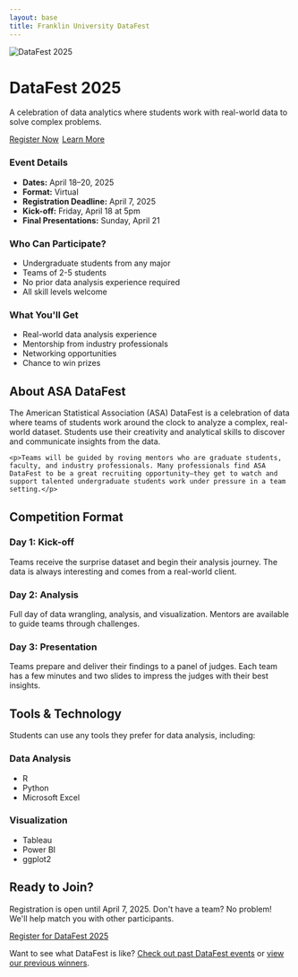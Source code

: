 ```yaml
---
layout: base
title: Franklin University DataFest
---
```


<div class="hero">
    <div class="logo-image">
        <img src="/images/logo.jpg" alt="DataFest 2025">
    </div>
    <h1>DataFest 2025</h1>
    <p>A celebration of data analytics where students work with real-world data to solve complex problems.</p>
    <div class="hero-buttons">
        <a href="https://connect.franklin.edu/register/?id=65e1db6b-0bc0-48f1-94c4-d46e95e5bec2" class="button">Register Now</a>
        <a href="/faq" class="button" style="background: transparent; border: 2px solid white;">Learn More</a>
    </div>
</div>

<div class="section">
    <div class="section-grid">
        <div class="card">
            <h3>Event Details</h3>
            <ul>
                <li><strong>Dates:</strong> April 18–20, 2025</li>
                <li><strong>Format:</strong> Virtual</li>
                <li><strong>Registration Deadline:</strong> April 7, 2025</li>
                <li><strong>Kick-off:</strong> Friday, April 18 at 5pm</li>
                <li><strong>Final Presentations:</strong> Sunday, April 21</li>
            </ul>
        </div>
        <div class="card">
            <h3>Who Can Participate?</h3>
            <ul>
                <li>Undergraduate students from any major</li>
                <li>Teams of 2-5 students</li>
                <li>No prior data analysis experience required</li>
                <li>All skill levels welcome</li>
            </ul>
        </div>
        <div class="card">
            <h3>What You'll Get</h3>
            <ul>
                <li>Real-world data analysis experience</li>
                <li>Mentorship from industry professionals</li>
                <li>Networking opportunities</li>
                <li>Chance to win prizes</li>
            </ul>
        </div>
    </div>
</div>

<div class="section">
    <h2>About ASA DataFest</h2>
    <p>The American Statistical Association (ASA) DataFest is a celebration of data where teams of students work around the clock to analyze a complex, real-world dataset. Students use their creativity and analytical skills to discover and communicate insights from the data.</p>
    
    <p>Teams will be guided by roving mentors who are graduate students, faculty, and industry professionals. Many professionals find ASA DataFest to be a great recruiting opportunity–they get to watch and support talented undergraduate students work under pressure in a team setting.</p>
</div>

<div class="section">
    <h2>Competition Format</h2>
    <div class="timeline">
        <div class="timeline-item">
            <h3>Day 1: Kick-off</h3>
            <p>Teams receive the surprise dataset and begin their analysis journey. The data is always interesting and comes from a real-world client.</p>
        </div>
        <div class="timeline-item">
            <h3>Day 2: Analysis</h3>
            <p>Full day of data wrangling, analysis, and visualization. Mentors are available to guide teams through challenges.</p>
        </div>
        <div class="timeline-item">
            <h3>Day 3: Presentation</h3>
            <p>Teams prepare and deliver their findings to a panel of judges. Each team has a few minutes and two slides to impress the judges with their best insights.</p>
        </div>
    </div>
</div>

<div class="section">
    <h2>Tools & Technology</h2>
    <p>Students can use any tools they prefer for data analysis, including:</p>
    <div class="section-grid">
        <div class="card">
            <h3>Data Analysis</h3>
            <ul>
                <li>R</li>
                <li>Python</li>
                <li>Microsoft Excel</li>
            </ul>
        </div>
        <div class="card">
            <h3>Visualization</h3>
            <ul>
                <li>Tableau</li>
                <li>Power BI</li>
                <li>ggplot2</li>
            </ul>
        </div>
    </div>
</div>

<div class="section">
    <h2>Ready to Join?</h2>
    <div class="card">
        <p>Registration is open until April 7, 2025. Don't have a team? No problem! We'll help match you with other participants.</p>
        <a href="https://connect.franklin.edu/register/?id=65e1db6b-0bc0-48f1-94c4-d46e95e5bec2" class="button">Register for DataFest 2025</a>
    </div>
</div>

<div class="section">
    <p>Want to see what DataFest is like? <a href="http://datafest.stat.ucla.edu/past-datafests">Check out past DataFest events</a> or <a href="/post-events">view our previous winners</a>.</p> 
